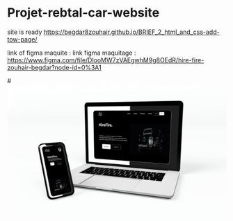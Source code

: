 # Projet-rebtal-car-website
  site is ready  https://begdar8zouhair.github.io/BRIEF_2_html_and_css-add-tow-page/
  
  
  link of figma maquite : link figma maquitage : https://www.figma.com/file/DlooMW7zVAEgwhM9g8OEdR/hire-fire-zouhair-begdar?node-id=0%3A1
  
  
 #<img src="homepage.png"/>
